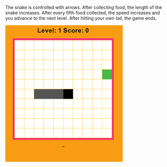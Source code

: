 The snake is controlled with arrows. 
After collecting food, the length of the snake increases. 
After every fifth food collected, the speed increases and you advance to the next level. 
After hitting your own tail, the game ends.

![alt text](./img/hra-hadik.png)
